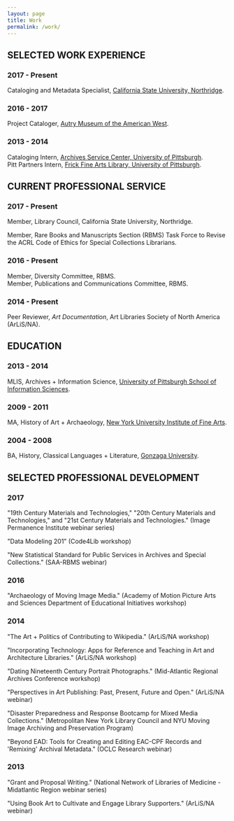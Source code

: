 ```yaml
---
layout: page
title: Work
permalink: /work/
---
```

## SELECTED WORK EXPERIENCE
### 2017 - Present
Cataloging and Metadata Specialist, [California State University, Northridge](http://library.csun.edu/).
### 2016 - 2017
Project Cataloger, [Autry Museum of the American West](https://theautry.org/research-collections/library-and-archives-autry).
### 2013 - 2014
Cataloging Intern, [Archives Service Center, University of Pittsburgh](http://www.library.pitt.edu/archives-service-center).  
Pitt Partners Intern, [Frick Fine Arts Library, University of Pittsburgh](http://library.pitt.edu/fine-arts).

## CURRENT PROFESSIONAL SERVICE
### 2017 - Present
Member, Library Council, California State University, Northridge.

Member, Rare Books and Manuscripts Section (RBMS) Task Force to Revise the ACRL Code of Ethics for Special Collections Librarians.
### 2016 - Present
Member, Diversity Committee, RBMS.  
Member, Publications and Communications Committee, RBMS.  
### 2014 - Present
Peer Reviewer, *Art Documentation*, Art Libraries Society of North America (ArLiS/NA).

## EDUCATION
### 2013 - 2014
MLIS, Archives + Information Science, [University of Pittsburgh School of Information Sciences](http://ischool.pitt.edu/).
### 2009 - 2011
MA, History of Art + Archaeology, [New York University Institute of Fine Arts](http://www.nyu.edu/gsas/dept/fineart/).
### 2004 - 2008
BA, History, Classical Languages + Literature, [Gonzaga University](http://www.gonzaga.edu/).

## SELECTED PROFESSIONAL DEVELOPMENT
### 2017
"19th Century Materials and Technologies," "20th Century Materials and Technologies," and "21st Century Materials and Technologies." (Image Permanence Institute webinar series)

"Data Modeling 201" (Code4Lib workshop)  

"New Statistical Standard for Public Services in Archives and Special Collections." (SAA-RBMS webinar)
### 2016
"Archaeology of Moving Image Media." (Academy of Motion Picture Arts and Sciences Department of Educational Initiatives workshop)
### 2014
"The Art + Politics of Contributing to Wikipedia." (ArLiS/NA workshop)  

"Incorporating Technology: Apps for Reference and Teaching in Art and Architecture Libraries." (ArLiS/NA workshop)  

"Dating Nineteenth Century Portrait Photographs." (Mid-Atlantic Regional Archives Conference workshop)  

"Perspectives in Art Publishing: Past, Present, Future and Open." (ArLiS/NA webinar)  

"Disaster Preparedness and Response Bootcamp for Mixed Media Collections." (Metropolitan New York Library Council and NYU Moving Image Archiving and Preservation Program)  

"Beyond EAD: Tools for Creating and Editing EAC-CPF Records and 'Remixing' Archival Metadata." (OCLC Research webinar)
### 2013
"Grant and Proposal Writing." (National Network of Libraries of Medicine - Midatlantic Region webinar series)  

"Using Book Art to Cultivate and Engage Library Supporters." (ArLiS/NA webinar)  
